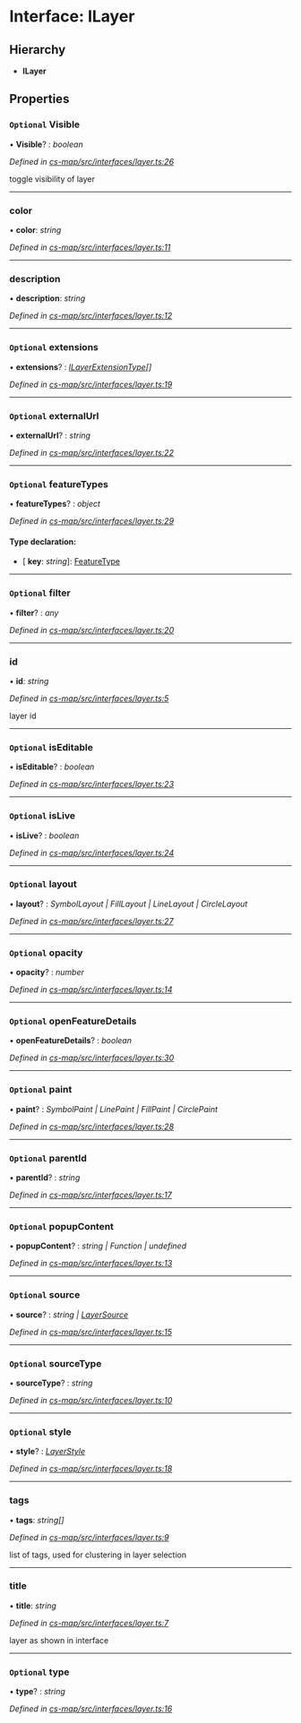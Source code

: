 # Interface: ILayer

## Hierarchy

* **ILayer**

## Properties

### `Optional` Visible

• **Visible**? : *boolean*

*Defined in [cs-map/src/interfaces/layer.ts:26](https://github.com/RichardHovenkamp/csnext/blob/eefa977/packages/cs-map/src/interfaces/layer.ts#L26)*

toggle visibility of layer

___

###  color

• **color**: *string*

*Defined in [cs-map/src/interfaces/layer.ts:11](https://github.com/RichardHovenkamp/csnext/blob/eefa977/packages/cs-map/src/interfaces/layer.ts#L11)*

___

###  description

• **description**: *string*

*Defined in [cs-map/src/interfaces/layer.ts:12](https://github.com/RichardHovenkamp/csnext/blob/eefa977/packages/cs-map/src/interfaces/layer.ts#L12)*

___

### `Optional` extensions

• **extensions**? : *[ILayerExtensionType](_cs_map_src_classes_ilayer_extension_.ilayerextensiontype.md)[]*

*Defined in [cs-map/src/interfaces/layer.ts:19](https://github.com/RichardHovenkamp/csnext/blob/eefa977/packages/cs-map/src/interfaces/layer.ts#L19)*

___

### `Optional` externalUrl

• **externalUrl**? : *string*

*Defined in [cs-map/src/interfaces/layer.ts:22](https://github.com/RichardHovenkamp/csnext/blob/eefa977/packages/cs-map/src/interfaces/layer.ts#L22)*

___

### `Optional` featureTypes

• **featureTypes**? : *object*

*Defined in [cs-map/src/interfaces/layer.ts:29](https://github.com/RichardHovenkamp/csnext/blob/eefa977/packages/cs-map/src/interfaces/layer.ts#L29)*

#### Type declaration:

* \[ **key**: *string*\]: [FeatureType](../classes/_cs_layer_server_src_shared_feature_type_.featuretype.md)

___

### `Optional` filter

• **filter**? : *any*

*Defined in [cs-map/src/interfaces/layer.ts:20](https://github.com/RichardHovenkamp/csnext/blob/eefa977/packages/cs-map/src/interfaces/layer.ts#L20)*

___

###  id

• **id**: *string*

*Defined in [cs-map/src/interfaces/layer.ts:5](https://github.com/RichardHovenkamp/csnext/blob/eefa977/packages/cs-map/src/interfaces/layer.ts#L5)*

layer id

___

### `Optional` isEditable

• **isEditable**? : *boolean*

*Defined in [cs-map/src/interfaces/layer.ts:23](https://github.com/RichardHovenkamp/csnext/blob/eefa977/packages/cs-map/src/interfaces/layer.ts#L23)*

___

### `Optional` isLive

• **isLive**? : *boolean*

*Defined in [cs-map/src/interfaces/layer.ts:24](https://github.com/RichardHovenkamp/csnext/blob/eefa977/packages/cs-map/src/interfaces/layer.ts#L24)*

___

### `Optional` layout

• **layout**? : *SymbolLayout | FillLayout | LineLayout | CircleLayout*

*Defined in [cs-map/src/interfaces/layer.ts:27](https://github.com/RichardHovenkamp/csnext/blob/eefa977/packages/cs-map/src/interfaces/layer.ts#L27)*

___

### `Optional` opacity

• **opacity**? : *number*

*Defined in [cs-map/src/interfaces/layer.ts:14](https://github.com/RichardHovenkamp/csnext/blob/eefa977/packages/cs-map/src/interfaces/layer.ts#L14)*

___

### `Optional` openFeatureDetails

• **openFeatureDetails**? : *boolean*

*Defined in [cs-map/src/interfaces/layer.ts:30](https://github.com/RichardHovenkamp/csnext/blob/eefa977/packages/cs-map/src/interfaces/layer.ts#L30)*

___

### `Optional` paint

• **paint**? : *SymbolPaint | LinePaint | FillPaint | CirclePaint*

*Defined in [cs-map/src/interfaces/layer.ts:28](https://github.com/RichardHovenkamp/csnext/blob/eefa977/packages/cs-map/src/interfaces/layer.ts#L28)*

___

### `Optional` parentId

• **parentId**? : *string*

*Defined in [cs-map/src/interfaces/layer.ts:17](https://github.com/RichardHovenkamp/csnext/blob/eefa977/packages/cs-map/src/interfaces/layer.ts#L17)*

___

### `Optional` popupContent

• **popupContent**? : *string | Function | undefined*

*Defined in [cs-map/src/interfaces/layer.ts:13](https://github.com/RichardHovenkamp/csnext/blob/eefa977/packages/cs-map/src/interfaces/layer.ts#L13)*

___

### `Optional` source

• **source**? : *string | [LayerSource](../classes/_cs_layer_server_src_classes_layer_source_.layersource.md)*

*Defined in [cs-map/src/interfaces/layer.ts:15](https://github.com/RichardHovenkamp/csnext/blob/eefa977/packages/cs-map/src/interfaces/layer.ts#L15)*

___

### `Optional` sourceType

• **sourceType**? : *string*

*Defined in [cs-map/src/interfaces/layer.ts:10](https://github.com/RichardHovenkamp/csnext/blob/eefa977/packages/cs-map/src/interfaces/layer.ts#L10)*

___

### `Optional` style

• **style**? : *[LayerStyle](../classes/_cs_layer_server_src_classes_layer_style_.layerstyle.md)*

*Defined in [cs-map/src/interfaces/layer.ts:18](https://github.com/RichardHovenkamp/csnext/blob/eefa977/packages/cs-map/src/interfaces/layer.ts#L18)*

___

###  tags

• **tags**: *string[]*

*Defined in [cs-map/src/interfaces/layer.ts:9](https://github.com/RichardHovenkamp/csnext/blob/eefa977/packages/cs-map/src/interfaces/layer.ts#L9)*

list of tags, used for clustering in layer selection

___

###  title

• **title**: *string*

*Defined in [cs-map/src/interfaces/layer.ts:7](https://github.com/RichardHovenkamp/csnext/blob/eefa977/packages/cs-map/src/interfaces/layer.ts#L7)*

layer as shown in interface

___

### `Optional` type

• **type**? : *string*

*Defined in [cs-map/src/interfaces/layer.ts:16](https://github.com/RichardHovenkamp/csnext/blob/eefa977/packages/cs-map/src/interfaces/layer.ts#L16)*
